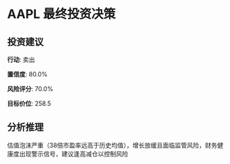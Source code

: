 # AAPL 最终投资决策

## 投资建议

**行动**: 卖出

**置信度**: 80.0%

**风险评分**: 70.0%

**目标价位**: 258.5

## 分析推理

估值泡沫严重（38倍市盈率远高于历史均值），增长放缓且面临监管风险，财务健康度出现警示信号，建议逢高减仓以控制风险

